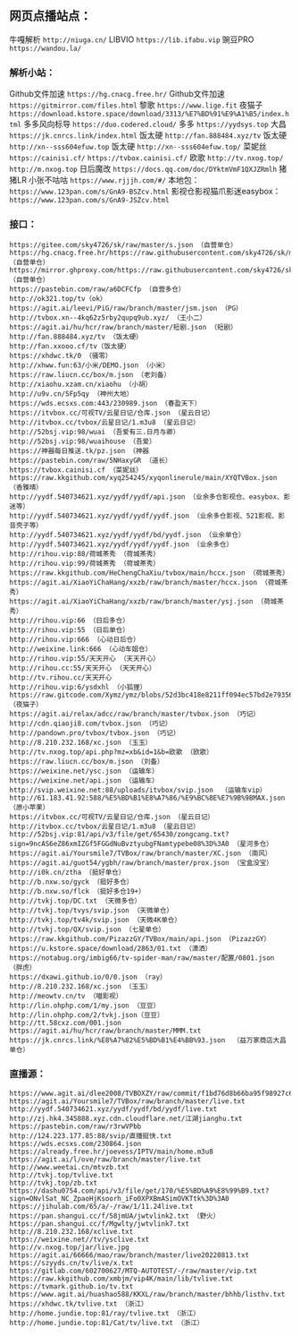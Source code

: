 ## **网页点播站点：**

牛嘎解析 ```http://niuga.cn/```
LIBVIO ```https://lib.ifabu.vip```
豌豆PRO ```https://wandou.la/```

### **解析小站：**

Github文件加速 ```https://hg.cnacg.free.hr/```
Github文件加速 ```https://gitmirror.com/files.html```
黎歌 ```https://www.lige.fit```
夜猫子 ```https://download.kstore.space/download/3313/%E7%BD%91%E9%A1%B5/index.html```
多多风向标导 ```https://duo.codered.cloud/```
多多 ```https://yydsys.top```
大昌 ```https://jk.cnrcs.link/index.html```
饭太硬 ```http://fan.888484.xyz/tv```
饭太硬 ```http://xn--sss604efuw.top```
饭太硬 ```http://xn--sss604efuw.top/```
菜妮丝 ```https://cainisi.cf/```   ```https://tvbox.cainisi.cf/```
欧歌 ```http://tv.nxog.top/```  ```http://m.nxog.top```
日后魔改 ```https://docs.qq.com/doc/DYktmVmF1QXJZRmlh```
猪猪LR 小张不咕咕 ```https://www.rjjjh.com/#/```
本地包：```https://www.123pan.com/s/GnA9-BSZcv.html```
影视仓影视猫爪影迷easybox：```https://www.123pan.com/s/GnA9-JSZcv.html```

### **接口：**
```
https://gitee.com/sky4726/sk/raw/master/s.json （自营单仓）
https://hg.cnacg.free.hr/https://raw.githubusercontent.com/sky4726/sk/master/s.json（自营单仓）
https://mirror.ghproxy.com/https://raw.githubusercontent.com/sky4726/sk/master/s.json（自营单仓）
https://pastebin.com/raw/a6DCFCfp （自营多仓）
http://ok321.top/tv（ok）
https://agit.ai/leevi/PiG/raw/branch/master/jsm.json （PG）
http://tvbox.xn--4kq62z5rby2qupq9ub.xyz/ （王小二）
https://agit.ai/hu/hcr/raw/branch/master/短剧.json （短剧）
http://fan.888484.xyz/tv （饭太硬）
http://fan.xxooo.cf/tv（饭太硬）
https://xhdwc.tk/0 （骚零）
http://xhww.fun:63/小米/DEMO.json （小米）
https://raw.liucn.cc/box/m.json （老刘备）
http://xiaohu.xzam.cn/xiaohu （小胡）
http://u9v.cn/5Fp5qy （神州大地）
https://wds.ecsxs.com:443/230989.json （春盈天下）
https://itvbox.cc/可视TV/云星日记/仓库.json （星云日记）
http://itvbox.cc/tvbox/云星日记/1.m3u8 （星云日记）
http://52bsj.vip:98/wuai （吾爱有三.日月与卿）
http://52bsj.vip:98/wuaihouse （吾爱）
https://神器每日推送.tk/pz.json （神器
https://pastebin.com/raw/5NHaxyGR （道长）
https://tvbox.cainisi.cf （菜妮丝）
https://raw.kkgithub.com/xyq254245/xyqonlinerule/main/XYQTVBox.json （香雅晴）
http://yydf.540734621.xyz/yydf/yydf/api.json （业余多仓影视仓、easybox、影迷等）
http://yydf.540734621.xyz/yydf/yydf/yydf.json （业余多仓影视、521影视、影音壳子等）
http://yydf.540734621.xyz/yydf/yydf/bd/yydf.json （业余单仓）
http://yydf.540734621.xyz/yydf/yydf/yydf.json （业余多仓）
http://rihou.vip:88/荷城茶秀 （荷城茶秀）
http://rihou.vip:99/荷城茶秀 （荷城茶秀）
https://raw.kkgithub.com/HeChengChaXiu/tvbox/main/hccx.json （荷城茶秀）
https://agit.ai/XiaoYiChaHang/xxzb/raw/branch/master/hccx.json （荷城茶秀）
https://agit.ai/XiaoYiChaHang/xxzb/raw/branch/master/ysj.json （荷城茶秀）
http://rihou.vip:66 （日后多仓）
http://rihou.vip:55 （日后单仓）
http://rihou.vip:666 （心动日后仓）
http://weixine.link:666 （心动车姐仓）
http://rihou.vip:55/天天开心 （天天开心） 
http://rihou.cc:55/天天开心 （天天开心） 
http://tv.rihou.cc/天天开心
http://rihou.vip:6/ysdxhl （小狐狸）
https://raw.gitcode.com/Xymz/ymz/blobs/52d3bc418e8211ff094ec57bd2e79356ab975deb/ymz （夜猫子）
https://agit.ai/relax/adcc/raw/branch/master/tvbox.json （巧记）
http://cdn.qiaoji8.com/tvbox.json （巧记）
http://pandown.pro/tvbox/tvbox.json （巧记）
http://8.210.232.168/xc.json （玉玉）
http://tv.nxog.top/api.php?mz=xb&id=1&b=欧歌 （欧歌）
https://raw.liucn.cc/box/m.json （刘备）
https://weixine.net/ysc.json （运输车）
https://weixine.net/api.json （运输车）
http://svip.weixine.net:88/uploads/itvbox/svip.json  （运输车vip）
http://61.183.41.92:588/%E5%BD%B1%E8%A7%86/%E9%BC%8E%E7%9B%9BMAX.json （原小苹果）
https://itvbox.cc/可视TV/云星日记/仓库.json （星云日记）
http://itvbox.cc/tvbox/云星日记/1.m3u8 （星云日记）
http://52bsj.vip:81/api/v3/file/get/65430/zongcang.txt?sign=9ncAS6eZ86xmIZGf5FGGdNuBvztyubgFNamtypebe08%3D%3A0 （星河多仓）
https://agit.ai/Yoursmile7/TVBox/raw/branch/master/XC.json （南风）
https://agit.ai/guot54/ygbh/raw/branch/master/prox.json （宝盒没宝）
http://i0k.cn/ztha （挺好单仓）
http://b.nxw.so/gyck （挺好多仓）
http://b.nxw.so/flck （挺好多仓19+）
http://tvkj.top/DC.txt （天微多仓）
http://tvkj.top/tvys/svip.json （天微单仓）
http://tvkj.top/tv4k/svip.json （天微4K单仓）
http://tvkj.top/QX/svip.json （七星单仓）
https://raw.kkgithub.com/PizazzGY/TVBox/main/api.json （PizazzGY）
https://u.kstore.space/download/2863/01.txt （潇洒）
https://notabug.org/imbig66/tv-spider-man/raw/master/配置/0801.json （胖虎）
https://dxawi.github.io/0/0.json （ray）
http://8.210.232.168/xc.json （玉玉）
http://meowtv.cn/tv （喵影视）
http://lin.ohphp.com/1/my.json （豆豆）
http://lin.ohphp.com/2/tvkj.json（豆豆）
http://tt.58cxz.com/001.json
https://agit.ai/hu/hcr/raw/branch/master/MMM.txt
https://jk.cnrcs.link/%E8%A7%82%E5%BD%B1%E4%BB%93.json  （益万家商店大昌单仓）
```

### **直播源：**
```
https://www.agit.ai/dlee2008/TVBOXZY/raw/commit/f1bd76d8b66ba95f98927c6ae8553dce196de3a7/TV/live.txt
https://agit.ai/Yoursmile7/TVBox/raw/branch/master/live.txt
http://yydf.540734621.xyz/yydf/yydf/bd/yydf/live.txt
http://zj.hk4.345888.xyz.cdn.cloudflare.net/江湖jianghu.txt
https://pastebin.com/raw/r3rwVPbb
http://124.223.177.85:88/svip/直播挺快.txt
https://wds.ecsxs.com/230864.json
https://already.free.hr/joevess/IPTV/main/home.m3u8
https://agit.ai/l/ove/raw/branch/master/live.txt
http://www.weetai.cn/mtvzb.txt
http://tvkj.top/tvlive.txt
http://tvkj.top/zb.txt
https://dashu0754.com/api/v3/file/get/170/%E5%BD%A9%E8%99%B9.txt?sign=ONvlSat_NC_ZpaoHjKsoorh_iFo0XPXBmASimOVKTtk%3D%3A0
https://jihulab.com/65/a/-/raw/1/11.24live.txt
https://pan.shangui.cc/f/58jmUA/jwtvlink2.txt （野火）
https://pan.shangui.cc/f/Mgwlty/jwtvlink7.txt
http://8.210.232.168/xclive.txt
https://weixine.net//tv/ysclive.txt
http://v.nxog.top/jar/live.jpg
https://agit.ai/66666/mao/raw/branch/master/live20220813.txt
https://szyyds.cn/tv/live/x.txt
https://gitlab.com/602700627/MTQ-AUTOTEST/-/raw/master/vip.txt
https://raw.kkgithub.com/xmbjm/vip4K/main/lib/tvlive.txt
https://tvmark.github.io/tv.txt
https://www.agit.ai/huashao588/KKXL/raw/branch/master/bhhb/listhv.txt
https://xhdwc.tk/tvlive.txt （浙江）
http://home.jundie.top:81/ray/tvlive.txt （浙江）
http://home.jundie.top:81/Cat/tv/live.txt （浙江）
```
